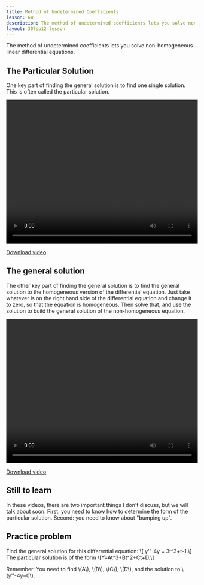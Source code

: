 ```yaml
---
title: Method of Undetermined Coefficients
lesson: 6W
description: The method of undetermined coefficients lets you solve non-homogeneous linear differential equations. Section 3.5.
layout: 307sp12-lesson
---
```


The method of undetermined coefficients lets you solve non-homogeneous linear differential equations.

## The Particular Solution

One key part of finding the general solution is to find one single solution. This is often called the particular solution.

<video id="video_1" class="video-js vjs-default-skin" controls
  preload="auto" width="512" height="384"
  data-setup="{}" >
  <source src="http://stream.uw.edu/grigg/ode/undetermined-coefficients.mp4" type='video/mp4'>
</video>

[Download video](http://stream.uw.edu/grigg/ode/undetermined-coefficients.mp4)


## The general solution

The other key part of finding the general solution is to find the general solution to the homogeneous version of the differential equation. Just take whatever is on the right hand side of the differential equation and change it to zero, so that the equation is homogeneous. Then solve that, and use the solution to build the general solution of the non-homogeneous equation.

<video id="video_2" class="video-js vjs-default-skin" controls
  preload="auto" width="512" height="384"
  data-setup="{}" >
  <source src="http://stream.uw.edu/grigg/ode/nonhomogeneous.mp4" type='video/mp4'>
</video>

[Download video](http://stream.uw.edu/grigg/ode/nonhomogeneous.mp4)

## Still to learn

In these videos, there are two important things I don't discuss, but we will talk about soon. First: you need to know how to determine the form of the particular solution. Second: you need to know about "bumping up".

## Practice problem

Find the general solution for this differential equation:
\\[ y\'\'-4y = 3t^3+t-1.\\]
The particular solution is of the form
\\[Y=At^3+Bt^2+Ct+D.\\]

Remember: You need to find \\(A\\), \\(B\\), \\(C\\), \\(D\\), and the solution to \\(y\'\'-4y=0\\).
